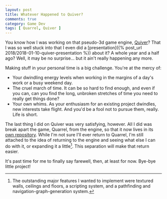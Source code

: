 ```yaml
---
layout: post
title: Whatever Happened to Quiver?
comments: true
category: Game Dev
tags: [ Quarrel, Quiver ]
---
```


You know how I was working on that pseudo-3d game engine, [Quiver](https://github.com/rachelnertia/Quiver)? That I was so well stuck into that I even did a [presentation]({% post_url 2018/2018-01-10-quiver-presentation %}) about it? A whole year and a half ago? Well, it may be no surprise... but it ain't really happening any more.

Making stuff in your personal time is a big challenge. You're at the mercy of:

- Your dwindling energy levels when working in the margins of a day's work or a busy weekend day.
- The cruel march of time. It can be so hard to find enough, and even if you can, can you find the long, unbroken stretches of time you need to really get things done?
- Your own whims. As your enthusiasm for an existing project dwindles, new interests take flight. And you'd be a fool not to pursue them, really. Life is short.

The last thing I did on Quiver was very satisfying, however. All I did was break apart the game, Quarrel, from the engine, so that it now lives in its [own repository](https://github.com/rachelnertia/Quarrel). While I'm not sure I'll ever return to Quarrel, I'm still attached to the idea of returning to the engine and seeing what else I can do with it, or expanding it a little[^1]. This separation will make that return easier.

It's past time for me to finally say farewell, then, at least for now. Bye-bye little project!

[^1]: The outstanding major features I wanted to implement were textured walls, ceilings and floors, a scripting system, and a pathfinding and navigation-graph-generation system.